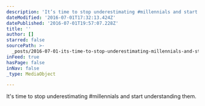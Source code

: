 ```yaml
---
description: 'It’s time to stop underestimating #millennials and start understanding them.'
dateModified: '2016-07-01T17:32:13.424Z'
datePublished: '2016-07-01T19:57:07.228Z'
title: ''
author: []
starred: false
sourcePath: >-
  _posts/2016-07-01-its-time-to-stop-underestimating-millennials-and-start-und.md
inFeed: true
hasPage: false
inNav: false
_type: MediaObject

---
```

It's time to stop underestimating \#millennials and start understanding them.